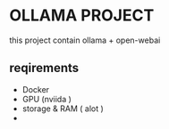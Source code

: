 # OLLAMA PROJECT


this project contain ollama + open-webai


## reqirements

  - Docker
  - GPU (nviida )
  - storage & RAM ( alot )
  - 
